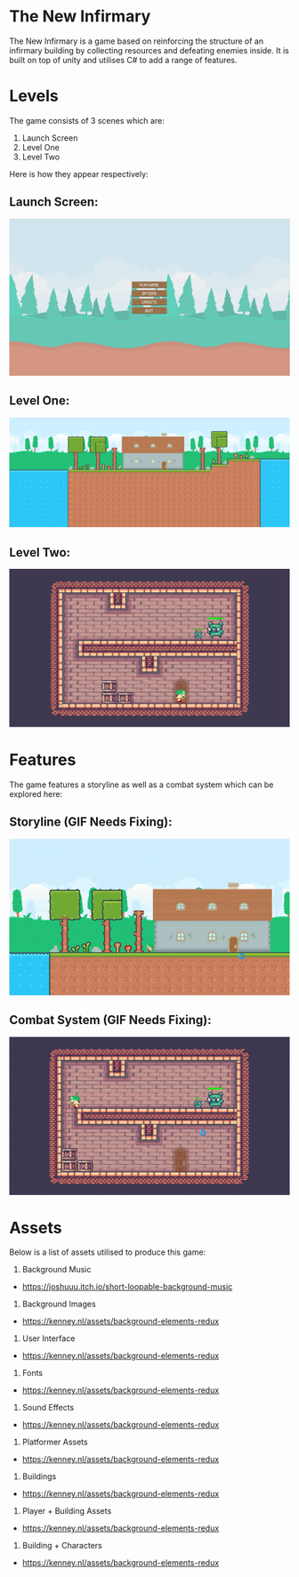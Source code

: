 # The New Infirmary

The New Infirmary is a game based on reinforcing the structure of an infirmary building by collecting resources and defeating enemies inside. It is built on top of unity and utilises C# to add a range of features.

# Levels

The game consists of 3 scenes which are:
1. Launch Screen
1. Level One
1. Level Two

Here is how they appear respectively:

## Launch Screen: 
![Image of Launch Screen](/docs/Images/Launch%20Screen.png)

## Level One:  
![Image of Level One](/docs/Images/Level%20One.png)

## Level Two:  
![Image of Level Two](/docs/Images/Level%20Two.png)

# Features

The game features a storyline as well as a combat system which can be explored here:

## Storyline (GIF Needs Fixing):  

![Image of Storyline](/docs/Images/Story.gif)

## Combat System (GIF Needs Fixing): 

![Image of Combat System](/docs/Images/Combat.gif)

# Assets

Below is a list of assets utilised to produce this game:  

1. Background Music
- https://joshuuu.itch.io/short-loopable-background-music 

1. Background Images
- https://kenney.nl/assets/background-elements-redux 

1. User Interface
- https://kenney.nl/assets/background-elements-redux 

1. Fonts
- https://kenney.nl/assets/background-elements-redux 

1. Sound Effects
- https://kenney.nl/assets/background-elements-redux  

1. Platformer Assets
- https://kenney.nl/assets/background-elements-redux  

1. Buildings
- https://kenney.nl/assets/background-elements-redux

1. Player + Building Assets
- https://kenney.nl/assets/background-elements-redux  

1. Building + Characters
- https://kenney.nl/assets/background-elements-redux 